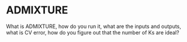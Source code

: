 # ADMIXTURE
What is ADMIXTURE, how do you run it, what are the inputs and outputs, what is CV error, how do you figure out that the number of Ks are ideal?
